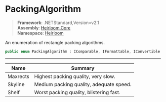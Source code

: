 # PackingAlgorithm

> **Framework**: .NETStandard,Version=v2.1  
> **Assembly**: [Heirloom.Core][0]  
> **Namespace**: [Heirloom][0]  

An enumeration of rectangle packing algorithms.

```cs
public enum PackingAlgorithm : IComparable, IFormattable, IConvertible
```

--------------------------------------------------------------------------------

| Name     | Summary                                 |
|----------|-----------------------------------------|
| Maxrects | Highest packing quality, very slow.     |
| Skyline  | Medium packing quality, adequate speed. |
| Shelf    | Worst packing quality, blistering fast. |

[0]: ../Heirloom.Core.md
